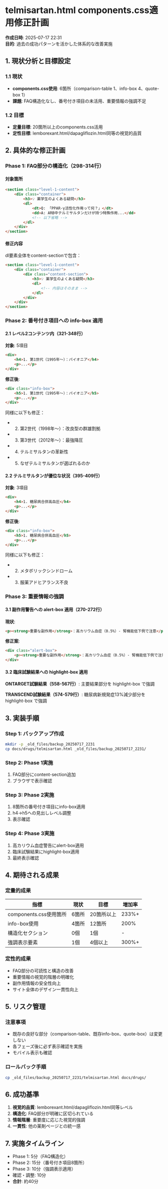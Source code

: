 # telmisartan.html components.css適用修正計画

**作成日時**: 2025-07-17 22:31  
**目的**: 過去の成功パターンを活かした体系的な改善実施

## 1. 現状分析と目標設定

### 1.1 現状
- **components.css使用**: 6箇所（comparison-table 1、info-box 4、quote-box 1）
- **課題**: FAQ構造化なし、番号付き項目の未活用、重要情報の強調不足

### 1.2 目標
- **定量目標**: 20箇所以上のcomponents.css活用
- **定性目標**: lemborexant.html/dapagliflozin.html同等の視覚的品質

## 2. 具体的な修正計画

### Phase 1: FAQ部分の構造化（298-314行）

#### 対象箇所
```html
<section class="level-1-content">
    <div class="container">
        <h3>💡 薬学生のよくある疑問</h3>
        <dl>
            <dt>Q: 「PPAR-γ活性化作用って何？」</dt>
            <dd>A: ARB中テルミサルタンだけが持つ特殊作用...</dd>
            <!-- 以下省略 -->
        </dl>
    </div>
</section>
```

#### 修正内容
dl要素全体をcontent-sectionで包含：
```html
<section class="level-1-content">
    <div class="container">
        <div class="content-section">
            <h3>💡 薬学生のよくある疑問</h3>
            <dl>
                <!-- 内容はそのまま -->
            </dl>
        </div>
    </div>
</section>
```

### Phase 2: 番号付き項目への info-box 適用

#### 2.1 レベル2コンテンツ内（321-348行）
**対象**: 5項目
```html
<div>
    <h4>1. 第1世代（1995年〜）：パイオニア</h4>
    <p>...</p>
</div>
```

**修正後**:
```html
<div class="info-box">
    <h5>1. 第1世代（1995年〜）：パイオニア</h5>
    <p>...</p>
</div>
```

同様に以下も修正：
- 2. 第2世代（1998年〜）：改良型の群雄割拠
- 3. 第3世代（2012年〜）：最強降圧
- 4. テルミサルタンの革新性
- 5. なぜテルミサルタンが選ばれるのか

#### 2.2 テルミサルタンが優位な状況（395-409行）
**対象**: 3項目
```html
<div>
    <h4>1. 糖尿病合併高血圧</h4>
    <p>...</p>
</div>
```

**修正後**:
```html
<div class="info-box">
    <h5>1. 糖尿病合併高血圧</h5>
    <p>...</p>
</div>
```

同様に以下も修正：
- 2. メタボリックシンドローム
- 3. 服薬アドヒアランス不良

### Phase 3: 重要情報の強調

#### 3.1 副作用警告への alert-box 適用（270-272行）
**現状**:
```html
<p><strong>重要な副作用</strong>：高カリウム血症（0.5%）- 腎機能低下例で注意</p>
```

**修正案**:
```html
<div class="alert-box">
    <p><strong>重要な副作用</strong>：高カリウム血症（0.5%）- 腎機能低下例で注意</p>
</div>
```

#### 3.2 臨床試験結果への highlight-box 適用

**ONTARGET試験結果（558-567行）**:
主要結果部分を highlight-box で強調

**TRANSCEND試験結果（574-579行）**:
糖尿病新規発症13%減少部分を highlight-box で強調

## 3. 実装手順

### Step 1: バックアップ作成
```bash
mkdir -p _old_files/backup_20250717_2231
cp docs/drugs/telmisartan.html _old_files/backup_20250717_2231/
```

### Step 2: Phase 1実施
1. FAQ部分にcontent-section追加
2. ブラウザで表示確認

### Step 3: Phase 2実施
1. 8箇所の番号付き項目にinfo-box適用
2. h4→h5への見出しレベル調整
3. 表示確認

### Step 4: Phase 3実施
1. 高カリウム血症警告にalert-box適用
2. 臨床試験結果にhighlight-box適用
3. 最終表示確認

## 4. 期待される成果

### 定量的成果
| 指標 | 現状 | 目標 | 増加率 |
|------|------|------|--------|
| components.css使用箇所 | 6箇所 | 20箇所以上 | 233%+ |
| info-box使用 | 4箇所 | 12箇所 | 200% |
| 構造化セクション | 0個 | 1個 | - |
| 強調表示要素 | 1個 | 4個以上 | 300%+ |

### 定性的成果
- FAQ部分の可読性と構造の改善
- 重要情報の視覚的階層の明確化
- 副作用情報の安全性向上
- サイト全体のデザイン一貫性向上

## 5. リスク管理

### 注意事項
- 既存の良好な部分（comparison-table、既存info-box、quote-box）は変更しない
- 各フェーズ後に必ず表示確認を実施
- モバイル表示も確認

### ロールバック手順
```bash
cp _old_files/backup_20250717_2231/telmisartan.html docs/drugs/
```

## 6. 成功基準

1. **視覚的品質**: lemborexant.html/dapagliflozin.html同等レベル
2. **構造化**: FAQ部分が明確に区切られている
3. **情報階層**: 重要度に応じた視覚的強調
4. **一貫性**: 他の薬剤ページとの統一感

## 7. 実施タイムライン

- Phase 1: 5分（FAQ構造化）
- Phase 2: 15分（番号付き項目8箇所）
- Phase 3: 10分（強調表示適用）
- 確認・調整: 10分
- **合計**: 約40分